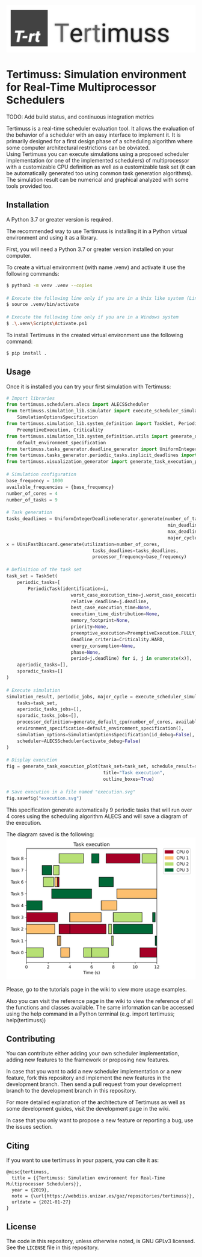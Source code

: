 ![Tertimuss logo](./docs/images/logo/logo_background.svg)
# Tertimuss: Simulation environment for Real-Time Multiprocessor Schedulers

TODO: Add build status, and continuous integration metrics

Tertimuss is a real-time scheduler evaluation tool. It allows the evaluation of the behavior of a scheduler with an easy interface to implement it. It is primarily designed for a first design phase of a scheduling algorithm where some computer architectural restrictions can be obviated.  
Using Tertimuss you can execute simulations using a proposed scheduler implementation (or one of the implemented schedulers) of multiprocessor with a customizable CPU definition as well as a customizable task set (it can be automatically generated too using common task generation algorithms). The simulation result can be numerical and graphical analyzed with some tools provided too.

## Installation
A Python 3.7 or greater version is required.

The recommended way to use Tertimuss is installing it in a Python virtual environment and using it as a library.

First, you will need a Python 3.7 or greater version installed on your computer.

To create a virtual environment (with name .venv) and activate it use the following commands:

```bash
$ python3 -m venv .venv --copies

# Execute the following line only if you are in a Unix like system (Linux/Mac/FreeBSD)
$ source .venv/bin/activate

# Execute the following line only if you are in a Windows system
$ .\.venv\Scripts\Activate.ps1
```

To install Tertimuss in the created virtual environment use the following command:

```bash
$ pip install .
```

## Usage

Once it is installed you can try your first simulation with Tertimuss:

```Python
# Import libraries
from tertimuss.schedulers.alecs import ALECSScheduler
from tertimuss.simulation_lib.simulator import execute_scheduler_simulation_simple, \
    SimulationOptionsSpecification
from tertimuss.simulation_lib.system_definition import TaskSet, PeriodicTask, \
    PreemptiveExecution, Criticality
from tertimuss.simulation_lib.system_definition.utils import generate_default_cpu, \
    default_environment_specification
from tertimuss.tasks_generator.deadline_generator import UniformIntegerDeadlineGenerator
from tertimuss.tasks_generator.periodic_tasks.implicit_deadlines import UUniFastDiscard
from tertimuss.visualization_generator import generate_task_execution_plot

# Simulation configuration
base_frequency = 1000
available_frequencies = {base_frequency}
number_of_cores = 4
number_of_tasks = 9

# Task generation
tasks_deadlines = UniformIntegerDeadlineGenerator.generate(number_of_tasks=number_of_tasks,
                                                            min_deadline=2,
                                                            max_deadline=12,
                                                            major_cycle=24)
x = UUniFastDiscard.generate(utilization=number_of_cores,
                                tasks_deadlines=tasks_deadlines,
                                processor_frequency=base_frequency)

# Definition of the task set
task_set = TaskSet(
    periodic_tasks=[
        PeriodicTask(identification=i,
                        worst_case_execution_time=j.worst_case_execution_time,
                        relative_deadline=j.deadline,
                        best_case_execution_time=None,
                        execution_time_distribution=None,
                        memory_footprint=None,
                        priority=None,
                        preemptive_execution=PreemptiveExecution.FULLY_PREEMPTIVE,
                        deadline_criteria=Criticality.HARD,
                        energy_consumption=None,
                        phase=None,
                        period=j.deadline) for i, j in enumerate(x)],
    aperiodic_tasks=[],
    sporadic_tasks=[]
)

# Execute simulation
simulation_result, periodic_jobs, major_cycle = execute_scheduler_simulation_simple(
    tasks=task_set,
    aperiodic_tasks_jobs=[],
    sporadic_tasks_jobs=[],
    processor_definition=generate_default_cpu(number_of_cores, available_frequencies, 0, 0),
    environment_specification=default_environment_specification(),
    simulation_options=SimulationOptionsSpecification(id_debug=False),
    scheduler=ALECSScheduler(activate_debug=False)
)

# Display execution
fig = generate_task_execution_plot(task_set=task_set, schedule_result=simulation_result,
                                    title="Task execution",
                                    outline_boxes=True)

# Save execution in a file named "execution.svg"
fig.savefig("execution.svg")
```

This specification generate automatically 9 periodic tasks that will run over 4 cores using the scheduling algorithm ALECS and will save a diagram of the execution.

The diagram saved is the following:
![Execution example](./docs/images/readme/execution_example.svg)

Please, go to the tutorials page in the wiki to view more usage examples.

Also you can visit the reference page in the wiki to view the reference of all the functions and classes available. The same information can be accessed using the help command in a Python terminal (e.g. import tertimuss; help(tertimuss))

## Contributing
You can contribute either adding your own scheduler implementation, adding new features to the framework or proposing new features.

In case that you want to add a new scheduler implementation or a new feature, fork this repository and implement the new features in the development branch. Then send a pull request from your development branch to the development branch in this repository.

For more detailed explanation of the architecture of Tertimuss as well as some development guides, visit the development page in the wiki.

In case that you only want to propose a new feature or reporting a bug, use the issues section. 

## Citing
If you want to use tertimuss in your papers, you can cite it as:

```biblex
@misc{tertimuss,
  title = {{Tertimuss: Simulation environment for Real-Time Multiprocessor Schedulers}},
  year = {2019},
  note = {\url{https://webdiis.unizar.es/gaz/repositories/tertimuss}},
  urldate = {2021-01-27}
}
```

## License
The code in this repository, unless otherwise noted, is GNU GPLv3 licensed. See the `LICENSE` file in this repository.

